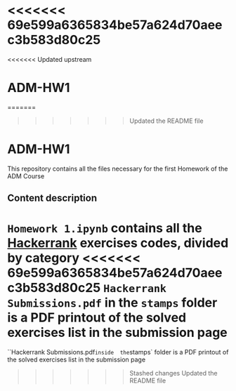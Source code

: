 <<<<<<< 69e599a6365834be57a624d70aeec3b583d80c25
=======
<<<<<<< Updated upstream
# ADM-HW1
=======
>>>>>>> Updated the README file

# ADM-HW1
This repository contains all the files necessary for the first Homework of the ADM Course

## Content description
``
Homework 1.ipynb
`` contains all the [Hackerrank](https://www.hackerrank.com/)  exercises codes, divided by category
<<<<<<< 69e599a6365834be57a624d70aeec3b583d80c25
``Hackerrank Submissions.pdf`` in the ``stamps`` folder is a PDF printout of the solved exercises list in the submission page
=======


``Hackerrank Submissions.pdf` inside  the `stamps` folder is a PDF printout of the solved exercises list in the submission page
>>>>>>> Stashed changes
>>>>>>> Updated the README file
